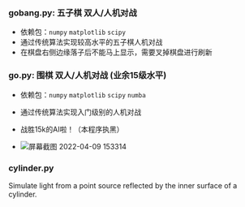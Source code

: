 ### gobang.py: 五子棋 双人/人机对战
- 依赖包：``numpy`` ``matplotlib`` ``scipy``
- 通过传统算法实现较高水平的五子棋人机对战
- 在棋盘右侧边缘落子后不能马上显示，需要叉掉棋盘进行刷新

### go.py: 围棋 双人/人机对战 (业余15级水平)

- 依赖包：``numpy`` ``matplotlib`` ``scipy`` ``numba``
- 通过传统算法实现入门级别的人机对战

- 战胜15k的AI啦！（本程序执黑）  
- ![屏幕截图 2022-04-09 153314](https://user-images.githubusercontent.com/67631593/162563088-8a420ddc-2228-4f4d-a9c9-c3f4010f9a8e.png)

### cylinder.py
Simulate light from a point source reflected by the inner surface of a cylinder.
